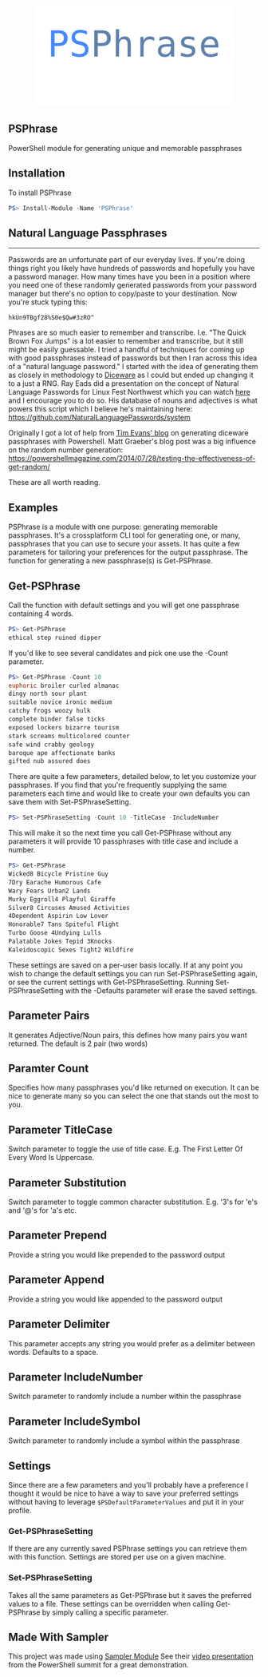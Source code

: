 <div align='center'>
<img src='Assets/PSPhrase.svg' />
</div>

## PSPhrase

PowerShell module for generating unique and memorable passphrases
## Installation
To install PSPhrase
```Powershell
PS> Install-Module -Name 'PSPhrase'

```

## Natural Language Passphrases
---
Passwords are an unfortunate part of our everyday lives. If you're doing things right you likely have hundreds of passwords and hopefully you have a password manager.  How many times have you been in a position where you need one of these randomly generated passwords from your password manager but there's no option to copy/paste to your destination. Now you're stuck typing this:
```
hkUn9TBgf28%S0e$Qw#3zRO^
```
Phrases are so much easier to remember and transcribe. I.e. "The Quick Brown Fox Jumps" is a lot easier to remember and transcribe, but it still might be easily guessable.  I tried a handful of techniques for coming up with good passphrases instead of passwords but then I ran across this idea of a "natural language password." I started with the idea of generating them as closely in methodology to [Diceware](https://theworld.com/~reinhold/diceware.html) as I could but ended up changing it to a just a RNG. Ray Eads did a presentation on the concept of Natural Language Passwords for Linux Fest Northwest which you can watch [here](https://youtu.be/QW4tSTiDCT8) and I encourage you to do so. His database of nouns and adjectives is what powers this script which I believe he's maintaining here: <https://github.com/NaturalLanguagePasswords/system>

Originally I got a lot of help from [Tim Evans' blog](https://www.timmevans.net/blog/generating-diceware-passphrases-with-powershell/) on generating diceware passphrases with Powershell. Matt Graeber's blog post was a big influence on the random number generation: <https://powershellmagazine.com/2014/07/28/testing-the-effectiveness-of-get-random/>

These are all worth reading.
## Examples
PSPhrase is a module with one purpose: generating memorable passphrases. It's a crossplatform CLI tool for generating one, or many, passphrases that you can use to secure your assets.
It has quite a few parameters for tailoring your preferences for the output passphrase.
The function for generating a new passphrase(s) is Get-PSPhrase.
## Get-PSPhrase
Call the function with default settings and you will get one passphrase containing 4 words.
```Powershell
PS> Get-PSPhrase
ethical step ruined dipper

```
If you'd like to see several candidates and pick one use the -Count parameter.
```Powershell
PS> Get-PSPhrase -Count 10
euphoric broiler curled almanac
dingy north sour plant
suitable novice ironic medium
catchy frogs woozy hulk
complete binder false ticks
exposed lockers bizarre tourism
stark screams multicolored counter
safe wind crabby geology
baroque ape affectionate banks
gifted nub assured does

```
There are quite a few parameters, detailed below, to let you customize your passphrases.  If you find that you're frequently supplying the same parameters each time and would like to create your own defaults you can save them with Set-PSPhraseSetting.
```Powershell
PS> Set-PSPhraseSetting -Count 10 -TitleCase -IncludeNumber

```
This will make it so the next time you call Get-PSPhrase without any parameters it will provide 10 passphrases with title case and include a number.
```Powershell
PS> Get-PSPhrase
Wicked8 Bicycle Pristine Guy
7Dry Earache Humorous Cafe
Wary Fears Urban2 Lands
Murky Eggroll4 Playful Giraffe
Silver8 Circuses Amused Activities
4Dependent Aspirin Low Lover
Honorable7 Tans Spiteful Flight
Turbo Goose 4Undying Lulls
Palatable Jokes Tepid 3Knocks
Kaleidoscopic Sexes Tight2 Wildfire

```
These settings are saved on a per-user basis locally.  If at any point you wish to change the default settings you can run Set-PSPhraseSetting again, or see the current settings with Get-PSPhraseSetting.  Running Set-PSPhraseSetting with the -Defaults parameter will erase the saved settings.
## Parameter Pairs
It generates Adjective/Noun pairs, this defines how many pairs you want returned. The default is 2 pair (two words)
## Paramter Count
Specifies how many passphrases you'd like returned on execution. It can be nice to generate many so you can select the one that stands out the most to you.
## Parameter TitleCase
Switch parameter to toggle the use of title case. E.g. The First Letter Of Every Word Is Uppercase.
## Parameter Substitution
Switch parameter to toggle common character substitution.  E.g. '3's for 'e's and '@'s for 'a's etc.
## Parameter Prepend
Provide a string you would like prepended to the password output
## Parameter Append
Provide a string you would like appended to the password output
## Parameter Delimiter
This parameter accepts any string you would prefer as a delimiter between words. Defaults to a space.
## Parameter IncludeNumber
Switch parameter to randomly include a number within the passphrase
## Parameter IncludeSymbol
Switch parameter to randomly include a symbol within the passphrase

## Settings
Since there are a few parameters and you'll probably have a preference I thought it would be nice to have a way to save your preferred settings without having to leverage `$PSDefaultParameterValues` and put it in your profile.
### Get-PSPhraseSetting
If there are any currently saved PSPhrase settings you can retrieve them with this function.  Settings are stored per use on a given machine.
### Set-PSPhraseSetting
Takes all the same parameters as Get-PSPhrase but it saves the preferred values to a file.  These settings can be overridden when calling Get-PSPhrase by simply calling a specific parameter.
## Made With Sampler
This project was made using [Sampler Module](https://github.com/gaelcolas/Sampler)
See their [video presentation](https://youtu.be/tAUCWo88io4?si=jq0f7omwll1PtUsN) from the PowerShell summit for a great demonstration.